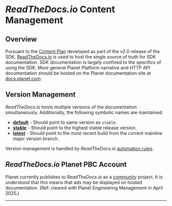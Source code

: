 # _ReadTheDocs.io_ Content Management

## Overview
Pursuant to the [Content Plan](./content-plan.md) developed as part of the
v2.0 release of the SDK, [ReadTheDocs.io](https://planet-sdk-for-python.readthedocs.io/)
is used to host the single source of truth for SDK documentation.  SDK documentation
is largely confined to the specifics of using the SDK.  More general Planet Platform
narrative and HTTP API documentation should be hosted on the Planet documentation site
at [docs.planet.com](https://docs.planet.com/).

## Version Management
_ReadTheDocs.io_ hosts multiple versions of the documentation simultaneously.
Additionally, the following symbolic names are maintained:
* [**default**](https://planet-sdk-for-python.readthedocs.io/) - Should point to same version as `stable`.
* [**stable**](https://planet-sdk-for-python.readthedocs.io/en/stable/) - Should point to the highest stable release version.
* [**latest**](https://planet-sdk-for-python.readthedocs.io/en/latest/) - Should point to the most recent build from the current mainline major version branch.

Version management is handled by _ReadTheDocs.io_ [automation rules](https://app.readthedocs.org/dashboard/planet-sdk-for-python/rules/).

## _ReadTheDocs.io_ Planet PBC Account
Planet currently publishes to _ReadTheDocs.io_ as a [community](https://about.readthedocs.com/pricing/#/community)
project.  It is understood that this means that ads may be displayed on hosted documentation.  (Ref: cleared
with Planet Engineering Management in April 2025.)

----
